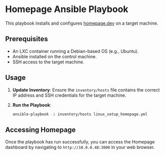 # Homepage Ansible Playbook

This playbook installs and configures [homepage.dev](https://gethomepage.dev/) on a target machine.

## Prerequisites

- An LXC container running a Debian-based OS (e.g., Ubuntu).
- Ansible installed on the control machine.
- SSH access to the target machine.

## Usage

1.  **Update Inventory**: Ensure the `inventory/hosts` file contains the correct IP address and SSH credentials for the target machine.

2.  **Run the Playbook**:
    ```bash
    ansible-playbook -i inventory/hosts linux_setup_homepage.yml
## Accessing Homepage

Once the playbook has run successfully, you can access the Homepage dashboard by navigating to `http://10.0.0.48:3000` in your web browser.